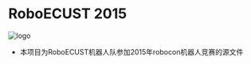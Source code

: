 # RoboECUST 2015
![logo](https://github.com/XiaYubin/RoboECUST/blob/master/logo.png?raw=true "logo")
- 本项目为RoboECUST机器人队参加2015年robocon机器人竞赛的源文件
